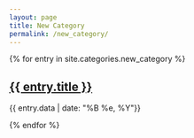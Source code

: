 ```yaml
---
layout: page
title: New Category
permalink: /new_category/
---
```


<div class="new_category">
  {% for entry in site.categories.new_category %}
    <article class="new_tag">
      <h2><a href="{{ site.baseurl }}{{ entry.url }}">{{ entry.title }}</a></h2>
      <p>{{ entry.data | date: "%B %e, %Y"}} </p>
    </article>
  {% endfor %}
</div>

